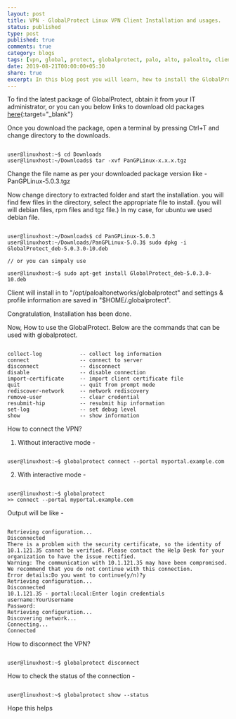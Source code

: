 ```yaml
---
layout: post
title: VPN - GlobalProtect Linux VPN Client Installation and usages.
status: published
type: post
published: true
comments: true
category: blogs
tags: [vpn, global, protect, globalprotect, palo, alto, paloalto, client, installation, linux, ubuntu, debian, unix, PanGP]
date: 2019-08-21T00:00:00+05:30
share: true
excerpt: In this blog post you will learn, how to install the GlobalProtect linux VPN client and how to use it.
---
```


To find the latest package of GlobalProtect, obtain it from your IT administrator, or you can you below links to download old packages [here](https://software.dartmouth.edu/Linux/Connectivity/PanGPLinux-4.1.9-c3.tgz){:target="_blank"}

Once you download the package, open a terminal by pressing Ctrl+T and change directory to the downloads.

```

user@linuxhost:~$ cd Downloads
user@linuxhost:~/Downloads$ tar -xvf PanGPLinux-x.x.x.tgz

```

Change the file name as per your downloaded package version like - PanGPLinux-5.0.3.tgz

Now change directory to extracted folder and start the installation. you will find few files in the directory, select the appropriate file to install. (you will will debian files, rpm files and tgz file.) 
In my case, for ubuntu we used debian file.

```

user@linuxhost:~/Downloads$ cd PanGPLinux-5.0.3
user@linuxhost:~/Downloads/PanGPLinux-5.0.3$ sudo dpkg -i GlobalProtect_deb-5.0.3.0-10.deb

// or you can simpaly use

user@linuxhost:~$ sudo apt-get install GlobalProtect_deb-5.0.3.0-10.deb

``` 

Client will install in to "/opt/paloaltonetworks/globalprotect" and settings & profile information are saved in "$HOME/.globalprotect".

Congratulation, Installation has been done.

Now, How to use the GlobalProtect. Below are the commands that can be used with globalprotect.

```

collect-log            -- collect log information 
connect                -- connect to server 
disconnect             -- disconnect
disable                -- disable connection
import-certificate     -- import client certificate file
quit                   -- quit from prompt mode
rediscover-network     -- network rediscovery
remove-user            -- clear credential 
resubmit-hip           -- resubmit hip information
set-log                -- set debug level
show                   -- show information

```

How to connect the VPN?

1. Without interactive mode -  

```

user@linuxhost:~$ globalprotect connect --portal myportal.example.com

```

2. With interactive mode - 

```

user@linuxhost:~$ globalprotect
>> connect --portal myportal.example.com

```
Output will be like - 

```

Retrieving configuration...                                            
Disconnected
There is a problem with the security certificate, so the identity of 10.1.121.35 cannot be verified. Please contact the Help Desk for your organization to have the issue rectified.
Warning: The communication with 10.1.121.35 may have been compromised. We recommend that you do not continue with this connection.
Error details:Do you want to continue(y/n)?y
Retrieving configuration...                                            
Disconnected
10.1.121.35 - portal:local:Enter login credentials
username:YourUsername
Password:
Retrieving configuration...                                            
Discovering network...
Connecting...
Connected 

```

How to disconnect the VPN?

```

user@linuxhost:~$ globalprotect disconnect

```

How to check the status of the connection - 

```

user@linuxhost:~$ globalprotect show --status

```

Hope this helps
